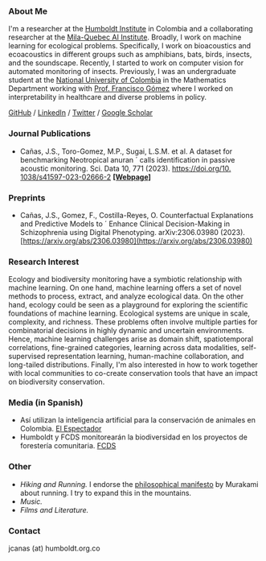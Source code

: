 ### About Me

I'm a researcher at the [Humboldt Institute](https://www.humboldt.org.co/) in Colombia and a collaborating researcher at the [Mila-Quebec AI Institute](https://mila.quebec/). Broadly, I work on machine learning for ecological problems. Specifically, I work on bioacoustics and ecoacoustics in different groups such as amphibians, bats, birds, insects, and the soundscape. Recently, I started to work on computer vision for automated monitoring of insects. Previously, I was an undergraduate student at the [National University of Colombia](https://unal.edu.co/) in the Mathematics Department working with [Prof. Francisco Gómez](https://sites.google.com/site/fagomezj/) where I worked on interpretability in healthcare and diverse problems in policy. 

[GitHub](https://github.com/jscanass) / [LinkedIn](https://www.linkedin.com/in/jscanass/) / [Twitter](https://twitter.com/jscanass) / [Google Scholar](https://scholar.google.com/citations?user=rLFshuYAAAAJ&hl=en)


### Journal Publications

*   Cañas, J.S., Toro-Gomez, M.P., Sugai, L.S.M. et al. A dataset for benchmarking Neotropical anuran ´
calls identification in passive acoustic monitoring. Sci. Data 10, 771 (2023).  [https://doi.org/10.
1038/s41597-023-02666-2](https://doi.org/10.1038/s41597-023-02666-2) **[[Webpage]](https://soundclim.github.io/anuraweb/)**

### Preprints

*   Cañas, J.S., Gomez, F., Costilla-Reyes, O. Counterfactual Explanations and Predictive Models to ´
Enhance Clinical Decision-Making in Schizophrenia using Digital Phenotyping. arXiv:2306.03980
(2023). [https://arxiv.org/abs/2306.03980](https://arxiv.org/abs/2306.03980)


### Research Interest

Ecology and biodiversity monitoring have a symbiotic relationship with machine learning. On one hand, machine learning offers a set of novel methods to process, extract, and analyze ecological data. On the other hand, ecology could be seen as a playground for exploring the scientific foundations of machine learning. Ecological systems are unique in scale, complexity, and richness. These problems often involve multiple parties for combinatorial decisions in highly dynamic and uncertain environments. Hence, machine learning challenges arise as domain shift, spatiotemporal correlations, fine-grained categories, learning across data modalities, self-supervised representation learning, human-machine collaboration, and long-tailed distributions. Finally, I'm also interested in how to work together with local communities to co-create conservation tools that have an impact on biodiversity conservation.


### Media (in Spanish)

*   Así utilizan la inteligencia artificial para la conservación de animales en Colombia. [El Espectador](https://fcds.org.co/humboldt-y-fcds-monitorearan-la-biodiversidad/)
*   Humboldt y FCDS monitorearán la biodiversidad en los proyectos de forestería comunitaria. [FCDS](https://fcds.org.co/humboldt-y-fcds-monitorearan-la-biodiversidad/)

### Other

*   *Hiking and Running.* I endorse the [philosophical manifesto](https://www.harukimurakami.com/book/what-i-talk-about-when-i-talk-about-running-a-memoir) by Murakami about running. I try to expand this in the mountains.
*   *Music.*  
*   *Films and Literature.*

### Contact

jcanas (at) humboldt.org.co

